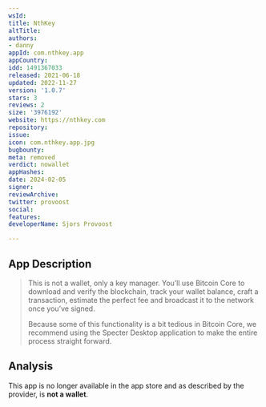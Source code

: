 ```yaml
---
wsId: 
title: NthKey
altTitle: 
authors:
- danny
appId: com.nthkey.app
appCountry: 
idd: 1491367033
released: 2021-06-18
updated: 2022-11-27
version: '1.0.7'
stars: 3
reviews: 2
size: '3976192'
website: https://nthkey.com
repository: 
issue: 
icon: com.nthkey.app.jpg
bugbounty: 
meta: removed
verdict: nowallet
appHashes: 
date: 2024-02-05
signer: 
reviewArchive: 
twitter: provoost
social: 
features: 
developerName: Sjors Provoost

---
```


## App Description

> This is not a wallet, only a key manager. You’ll use Bitcoin Core to download and verify the blockchain, track your wallet balance, craft a transaction, estimate the perfect fee and broadcast it to the network once you’ve signed.
>
> Because some of this functionality is a bit tedious in Bitcoin Core, we recommend using the Specter Desktop application to make the entire process straight forward.

## Analysis 

This app is no longer available in the app store and as described by the provider, is **not a wallet**.